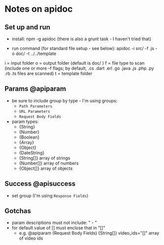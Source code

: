 # Notes on apidoc

## Set up and run

- install: npm -g apidoc
(there is also a grunt task - I haven't tried that)

- run command (for standard file setup - see below):
apidoc -i src/  -f .js -o doc/ -t ../../template

i = input folder
o = output folder (default is doc/ )
f = file type to scan (include one or more -f flags; by default, .cs .dart .erl .go .java .js .php .py .rb .ts files are scanned)
t = template folder

## Params @apiparam

- be sure to include group by type - I'm using groups:
    - `Path Parameters`
    - `URL Parameters`
    - `Request Body Fields`
- param types:
    - {String}
    - {Number}
    - {Boolean}
    - {Array}
    - {Object}
    - {DateString}
    - {String[]} array of strings
    - {Number[]} array of numbers
    - {Object[]} array of objects

## Success @apisuccess

- set group (I'm using `Response Fields`)

## Gotchas

- param descriptions must not include: " - "
- for default value of [] must enclose that in "[]"
    - e.g. @apiparam (Request Body Fields) {String[]} video_ids="[]" array of video ids